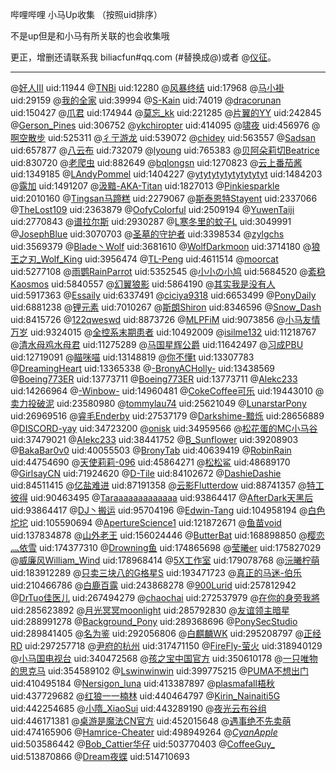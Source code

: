哔哩哔哩 小马Up收集 （按照uid排序）

不是up但是和小马有所关联的也会收集哦

更正，增删还请联系我 biliacfun#qq.com (#替换成@)或者 @[仪征](https://space.bilibili.com/359014614)。

------  
@[好人Ⅲ](https://space.bilibili.com/11944) uid:11944
@[TNBi](https://space.bilibili.com/12280) uid:12280
@[风暴终结](https://space.bilibili.com/17968) uid:17968
@[马小褂](https://space.bilibili.com/29159) uid:29159
@[我的全家](https://space.bilibili.com/39994) uid:39994
@[S-Kain](https://space.bilibili.com/74019) uid:74019
@[dracorunan](https://space.bilibili.com/150427) uid:150427
@[爪君](https://space.bilibili.com/174944) uid:174944
@[莫忘_kk](https://space.bilibili.com/221285) uid:221285
@[片翼的YY](https://space.bilibili.com/242845) uid:242845
@[Gerson_Pines](https://space.bilibili.com/306752) uid:306752
@[ykchiropter](https://space.bilibili.com/414095) uid:414095
@[啸夜](https://space.bilibili.com/456976) uid:456976
@[啊空散步](https://space.bilibili.com/525311) uid:525311
@[彳亍游龙](https://space.bilibili.com/539072) uid:539072
@[chidey](https://space.bilibili.com/563557) uid:563557
@[Sadsan](https://space.bilibili.com/657877) uid:657877
@[八云布](https://space.bilibili.com/732079) uid:732079
@[lyoung](https://space.bilibili.com/765383) uid:765383
@[贝阿朵莉切Beatrice](https://space.bilibili.com/830720) uid:830720
@[老爬虫](https://space.bilibili.com/882649) uid:882649
@[bqlongsn](https://space.bilibili.com/1270823) uid:1270823
@[云上番茄酱](https://space.bilibili.com/1349185) uid:1349185
@[LAndyPommel](https://space.bilibili.com/1404227) uid:1404227
@[ytytytytytytytytyt](https://space.bilibili.com/1484203) uid:1484203
@[露加](https://space.bilibili.com/1491207) uid:1491207
@[汲黯-AKA-Titan](https://space.bilibili.com/1827013) uid:1827013
@[Pinkiesparkle](https://space.bilibili.com/2010160) uid:2010160
@[Tingsan马蹄糕](https://space.bilibili.com/2279067) uid:2279067
@[斯泰恩特Stayent](https://space.bilibili.com/2337066) uid:2337066
@[TheLost109](https://space.bilibili.com/2363879) uid:2363879
@[OofyColorful](https://space.bilibili.com/2509194) uid:2509194
@[YuwenTaiji](https://space.bilibili.com/2770843) uid:2770843
@[谱拉尔斯](https://space.bilibili.com/2930287) uid:2930287
@[L寒冬里的蚊子L](https://space.bilibili.com/3049991) uid:3049991
@[JosephBlue](https://space.bilibili.com/3070703) uid:3070703
@[圣墓的守护者](https://space.bilibili.com/3398534) uid:3398534
@[zylgchs](https://space.bilibili.com/3569379) uid:3569379
@[Blade丶Wolf](https://space.bilibili.com/3681610) uid:3681610
@[WolfDarkmoon](https://space.bilibili.com/3714180) uid:3714180
@[狼王之刃_Wolf_King](https://space.bilibili.com/3956474) uid:3956474
@[TL-Peng](https://space.bilibili.com/4611514) uid:4611514
@[moorcat](https://space.bilibili.com/5277108) uid:5277108
@[雨鹦RainParrot](https://space.bilibili.com/5352545) uid:5352545
@[小小の小鸠](https://space.bilibili.com/5684520) uid:5684520
@[紊稳Kaosmos](https://space.bilibili.com/5840557) uid:5840557
@[幻翼狼影](https://space.bilibili.com/5864190) uid:5864190
@[其实我是没有人](https://space.bilibili.com/5917363) uid:5917363
@[Essaily](https://space.bilibili.com/6337491) uid:6337491
@[ciciya9318](https://space.bilibili.com/6653499) uid:6653499
@[PonyDaily](https://space.bilibili.com/6881238) uid:6881238
@[锂元素](https://space.bilibili.com/7010267) uid:7010267
@[斯朗Shiron](https://space.bilibili.com/8346596) uid:8346596
@[Snow_Dash](https://space.bilibili.com/8415726) uid:8415726
@[122qweswd](https://space.bilibili.com/8873726) uid:8873726
@[MLPFiM](https://space.bilibili.com/9073856) uid:9073856
@[小马友情万岁](https://space.bilibili.com/9324015) uid:9324015
@[全控系末期患者](https://space.bilibili.com/10492009) uid:10492009
@[isilme132](https://space.bilibili.com/11218767) uid:11218767
@[清水母鸡水母君](https://space.bilibili.com/11275289) uid:11275289
@[马国星辉公爵](https://space.bilibili.com/11642497) uid:11642497
@[习成PBU](https://space.bilibili.com/12719091) uid:12719091
@[瞄咪喵](https://space.bilibili.com/13148819) uid:13148819
@[你不懂t](https://space.bilibili.com/13307783) uid:13307783
@[DreamingHeart](https://space.bilibili.com/13365338) uid:13365338
@[-BronyACHolly-](https://space.bilibili.com/13438569) uid:13438569
@[Boeing773ER](https://space.bilibili.com/13773711) uid:13773711
@[Boeing773ER](https://space.bilibili.com/13773711) uid:13773711
@[Alekc233](https://space.bilibili.com/14266964) uid:14266964
@[-Winbow-](https://space.bilibili.com/14960481) uid:14960481
@[CokeCoffee可乐](https://space.bilibili.com/19443010) uid:19443010
@[卖力投破泥](https://space.bilibili.com/23580980) uid:23580980
@[tommylau74](https://space.bilibili.com/25621049) uid:25621049
@[LunarstarPony](https://space.bilibili.com/26969516) uid:26969516
@[睿毛Enderby](https://space.bilibili.com/27537179) uid:27537179
@[Darkshime-黯烁](https://space.bilibili.com/28656889) uid:28656889
@[DISCORD-yay](https://space.bilibili.com/34723200) uid:34723200
@[onisk](https://space.bilibili.com/34959566) uid:34959566
@[松花蛋的MC小马谷](https://space.bilibili.com/37479021) uid:37479021
@[AIekc233](https://space.bilibili.com/38441752) uid:38441752
@[B_Sunflower](https://space.bilibili.com/39208903) uid:39208903
@[BakaBar0v0](https://space.bilibili.com/40055503) uid:40055503
@[BronyTab](https://space.bilibili.com/40639419) uid:40639419
@[RobinRain](https://space.bilibili.com/44754690) uid:44754690
@[天使莉莉-096](https://space.bilibili.com/45864271) uid:45864271
@[松松鲨](https://space.bilibili.com/48689170) uid:48689170
@[GirlsayCN](https://space.bilibili.com/71924620) uid:71924620
@[D-Tile](https://space.bilibili.com/84102672) uid:84102672
@[DashieDashie](https://space.bilibili.com/84511415) uid:84511415
@[亿盐难进](https://space.bilibili.com/87191358) uid:87191358
@[云影Flutterdow](https://space.bilibili.com/88741357) uid:88741357
@[特工彼得](https://space.bilibili.com/90463495) uid:90463495
@[Taraaaaaaaaaaaaa](https://space.bilibili.com/93864417) uid:93864417
@[AfterDark天黑后](https://space.bilibili.com/93864417) uid:93864417
@[DJ丶搬运](https://space.bilibili.com/95704196) uid:95704196
@[Edwin-Tang](https://space.bilibili.com/104958194) uid:104958194
@[白色坨坨](https://space.bilibili.com/105590694) uid:105590694
@[ApertureScience1](https://space.bilibili.com/121872671) uid:121872671
@[鱼苗void](https://space.bilibili.com/137834878) uid:137834878
@[山外老王](https://space.bilibili.com/156024446) uid:156024446
@[ButterBat](https://space.bilibili.com/168898850) uid:168898850
@[樱恋灬依雪](https://space.bilibili.com/174377310) uid:174377310
@[Drowning鱼](https://space.bilibili.com/174865698) uid:174865698
@[莹曦er](https://space.bilibili.com/175827029) uid:175827029
@[威廉风William_Wind](https://space.bilibili.com/178968414) uid:178968414
@[5X工作室](https://space.bilibili.com/179078768) uid:179078768
@[沅曦柠萌](https://space.bilibili.com/183912289) uid:183912289
@[只卖三块八的G格星S](https://space.bilibili.com/193471723) uid:193471723
@[真正的马迷-伯乐](https://space.bilibili.com/210466786) uid:210466786
@[白鹿百露](https://space.bilibili.com/243868278) uid:243868278
@[900Lurid](https://space.bilibili.com/257812942) uid:257812942
@[DrTuo佳医儿](https://space.bilibili.com/267494279) uid:267494279
@[chaochai](https://space.bilibili.com/272537979) uid:272537979
@[在你的身旁我將](https://space.bilibili.com/285623892) uid:285623892
@[月光冥冥moonlight](https://space.bilibili.com/285792830) uid:285792830
@[友谊领主暗星](https://space.bilibili.com/288991278) uid:288991278
@[Background_Pony](https://space.bilibili.com/289368696) uid:289368696
@[PonySecStudio](https://space.bilibili.com/289841405) uid:289841405
@[名为鉴](https://space.bilibili.com/292056806) uid:292056806
@[白麒麟WK](https://space.bilibili.com/295208797) uid:295208797
@[正经RD](https://space.bilibili.com/297257718) uid:297257718
@[尹府的杭州](https://space.bilibili.com/317471150) uid:317471150
@[FireFly-萤火](https://space.bilibili.com/318940129) uid:318940129
@[小马国电视台](https://space.bilibili.com/340472568) uid:340472568
@[孩之宝中国官方](https://space.bilibili.com/350610178) uid:350610178
@[一只唯物的思克马](https://space.bilibili.com/354589102) uid:354589102
@[Lswinwinwin](https://space.bilibili.com/399775215) uid:399775215
@[PUMA不想出门](https://space.bilibili.com/410495184) uid:410495184
@[Nersigon_luna](https://space.bilibili.com/413387897) uid:413387897
@[plasmafall梧秋](https://space.bilibili.com/437729682) uid:437729682
@[红狼一一楠林](https://space.bilibili.com/440464797) uid:440464797
@[Kirin_Nainaiti5G](https://space.bilibili.com/442254685) uid:442254685
@[小隋_XiaoSui](https://space.bilibili.com/443289190) uid:443289190
@[夜光云布谷组](https://space.bilibili.com/446171381) uid:446171381
@[桌游是魔法CN官方](https://space.bilibili.com/452015648) uid:452015648
@[遇事绝不先卖萌](https://space.bilibili.com/474165906) uid:474165906
@[Hamrice-Cheater](https://space.bilibili.com/498949264) uid:498949264
@[_CyanApple_](https://space.bilibili.com/503586442) uid:503586442
@[Bob_Cattier华仔](https://space.bilibili.com/503770403) uid:503770403
@[CoffeeGuy_](https://space.bilibili.com/513870866) uid:513870866
@[Dream夜蝶](https://space.bilibili.com/514710693) uid:514710693




